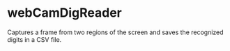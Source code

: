 # webCamDigReader
Captures a frame from two regions of the screen and saves the recognized digits in a CSV file.
